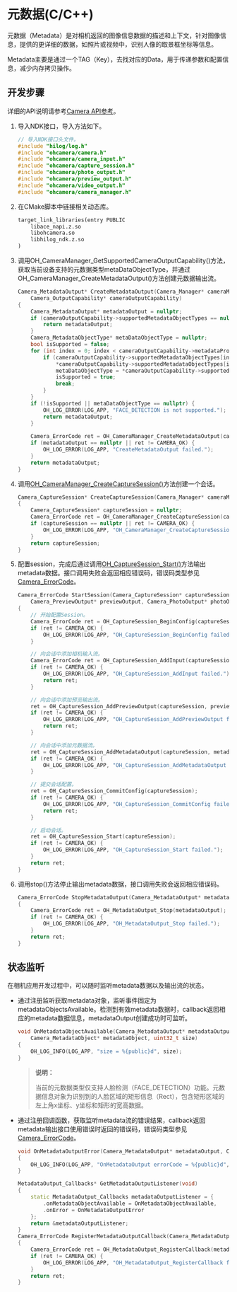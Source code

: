 # 元数据(C/C++)
<!--Kit: Camera Kit-->
<!--Subsystem: Multimedia-->
<!--Owner: @qano-->
<!--Designer: @leo_ysl-->
<!--Tester: @xchaosioda-->
<!--Adviser: @zengyawen-->

元数据（Metadata）是对相机返回的图像信息数据的描述和上下文，针对图像信息，提供的更详细的数据，如照片或视频中，识别人像的取景框坐标等信息。

Metadata主要是通过一个TAG（Key），去找对应的Data，用于传递参数和配置信息，减少内存拷贝操作。

## 开发步骤

详细的API说明请参考[Camera API参考](../../reference/apis-camera-kit/capi-oh-camera.md)。

1. 导入NDK接口，导入方法如下。

   ```c++
   // 导入NDK接口头文件。
   #include "hilog/log.h"
   #include "ohcamera/camera.h"
   #include "ohcamera/camera_input.h"
   #include "ohcamera/capture_session.h"
   #include "ohcamera/photo_output.h"
   #include "ohcamera/preview_output.h"
   #include "ohcamera/video_output.h"
   #include "ohcamera/camera_manager.h"
   ```

2. 在CMake脚本中链接相关动态库。

   ```txt
   target_link_libraries(entry PUBLIC
       libace_napi.z.so
       libohcamera.so
       libhilog_ndk.z.so
   )
   ```

3. 调用OH_CameraManager_GetSupportedCameraOutputCapability()方法，获取当前设备支持的元数据类型metaDataObjectType，并通过OH_CameraManager_CreateMetadataOutput()方法创建元数据输出流。
     
   ```c++
   Camera_MetadataOutput* CreateMetadataOutput(Camera_Manager* cameraManager,
       Camera_OutputCapability* cameraOutputCapability)
   {
       Camera_MetadataOutput* metadataOutput = nullptr;
       if (cameraOutputCapability->supportedMetadataObjectTypes == nullptr) {
           return metadataOutput;
       }
       Camera_MetadataObjectType* metaDataObjectType = nullptr;
       bool isSupported = false;
       for (int index = 0; index < cameraOutputCapability->metadataProfilesSize; index++) {
           if (cameraOutputCapability->supportedMetadataObjectTypes[index] != nullptr &&
               *cameraOutputCapability->supportedMetadataObjectTypes[index] == FACE_DETECTION) {
               metaDataObjectType = *cameraOutputCapability->supportedMetadataObjectTypes;
               isSupported = true;
               break;
           }
       }
       if (!isSupported || metaDataObjectType == nullptr) {
           OH_LOG_ERROR(LOG_APP, "FACE_DETECTION is not supported.");
           return metadataOutput;
       }
       
       Camera_ErrorCode ret = OH_CameraManager_CreateMetadataOutput(cameraManager, metaDataObjectType, &metadataOutput);
       if (metadataOutput == nullptr || ret != CAMERA_OK) {
           OH_LOG_ERROR(LOG_APP, "CreateMetadataOutput failed.");
       }
       return metadataOutput;
   }
   ```

4. 调用[OH_CameraManager_CreateCaptureSession()](../../reference/apis-camera-kit/capi-camera-manager-h.md#oh_cameramanager_createcapturesession)方法创建一个会话。

   ```c++
   Camera_CaptureSession* CreateCaptureSession(Camera_Manager* cameraManager)
   {
       Camera_CaptureSession* captureSession = nullptr;
       Camera_ErrorCode ret = OH_CameraManager_CreateCaptureSession(cameraManager, &captureSession);
       if (captureSession == nullptr || ret != CAMERA_OK) {
           OH_LOG_ERROR(LOG_APP, "OH_CameraManager_CreateCaptureSession failed.");
       }
       return captureSession;
   }
   ```

5. 配置session，完成后通过调用[OH_CaptureSession_Start()](../../reference/apis-camera-kit/capi-capture-session-h.md#oh_capturesession_start)方法输出metadata数据。接口调用失败会返回相应错误码，错误码类型参见[Camera_ErrorCode](../../reference/apis-camera-kit/capi-camera-h.md#camera_errorcode)。

    ```c++
    Camera_ErrorCode StartSession(Camera_CaptureSession* captureSession, Camera_Input* cameraInput,
        Camera_PreviewOutput* previewOutput, Camera_PhotoOutput* photoOutput, Camera_MetadataOutput* metadataOutput)
    {
        // 开始配置Session。
        Camera_ErrorCode ret = OH_CaptureSession_BeginConfig(captureSession);
        if (ret != CAMERA_OK) {
            OH_LOG_ERROR(LOG_APP, "OH_CaptureSession_BeginConfig failed.");
        }

        // 向会话中添加相机输入流。
        Camera_ErrorCode ret = OH_CaptureSession_AddInput(captureSession, cameraInput);
        if (ret != CAMERA_OK) {
            OH_LOG_ERROR(LOG_APP, "OH_CaptureSession_AddInput failed.");
            return ret;
        }

        // 向会话中添加预览输出流。
        ret = OH_CaptureSession_AddPreviewOutput(captureSession, previewOutput);
        if (ret != CAMERA_OK) {
            OH_LOG_ERROR(LOG_APP, "OH_CaptureSession_AddPreviewOutput failed.");
            return ret;
        }

        // 向会话中添加元数据流。
        ret = OH_CaptureSession_AddMetadataOutput(captureSession, metadataOutput);
        if (ret != CAMERA_OK) {
            OH_LOG_ERROR(LOG_APP, "OH_CaptureSession_AddMetadataOutput failed.");
        }        

        // 提交会话配置。
        ret = OH_CaptureSession_CommitConfig(captureSession);
        if (ret != CAMERA_OK) {
            OH_LOG_ERROR(LOG_APP, "OH_CaptureSession_CommitConfig failed.");
            return ret;
        }

        // 启动会话。
        ret = OH_CaptureSession_Start(captureSession);
        if (ret != CAMERA_OK) {
            OH_LOG_ERROR(LOG_APP, "OH_CaptureSession_Start failed.");
        }
        return ret;
    }
    ```

6. 调用stop()方法停止输出metadata数据，接口调用失败会返回相应错误码。
     
   ```c++
   Camera_ErrorCode StopMetadataOutput(Camera_MetadataOutput* metadataOutput)
   {
       Camera_ErrorCode ret = OH_MetadataOutput_Stop(metadataOutput);
       if (ret != CAMERA_OK) {
           OH_LOG_ERROR(LOG_APP, "OH_MetadataOutput_Stop failed.");
       }
       return ret;
   }
   ```

## 状态监听

在相机应用开发过程中，可以随时监听metadata数据以及输出流的状态。

- 通过注册监听获取metadata对象，监听事件固定为metadataObjectsAvailable。检测到有效metadata数据时，callback返回相应的metadata数据信息，metadataOutput创建成功时可监听。
  ```c++
  void OnMetadataObjectAvailable(Camera_MetadataOutput* metadataOutput,
      Camera_MetadataObject* metadataObject, uint32_t size)
  {
      OH_LOG_INFO(LOG_APP, "size = %{public}d", size);
  }
  ```

  > **说明：**
  >
  > 当前的元数据类型仅支持人脸检测（FACE_DETECTION）功能。元数据信息对象为识别到的人脸区域的矩形信息（Rect），包含矩形区域的左上角x坐标、y坐标和矩形的宽高数据。

- 通过注册回调函数，获取监听metadata流的错误结果，callback返回metadata输出接口使用错误时返回的错误码，错误码类型参见[Camera_ErrorCode](../../reference/apis-camera-kit/capi-camera-h.md#camera_errorcode)。

  ```c++
  void OnMetadataOutputError(Camera_MetadataOutput* metadataOutput, Camera_ErrorCode errorCode)
  {
      OH_LOG_INFO(LOG_APP, "OnMetadataOutput errorCode = %{public}d", errorCode);
  }
  ```

  ```c++
  MetadataOutput_Callbacks* GetMetadataOutputListener(void)
  {
      static MetadataOutput_Callbacks metadataOutputListener = {
          .onMetadataObjectAvailable = OnMetadataObjectAvailable,
          .onError = OnMetadataOutputError
      };
      return &metadataOutputListener;
  }
  Camera_ErrorCode RegisterMetadataOutputCallback(Camera_MetadataOutput* metadataOutput)
  {
      Camera_ErrorCode ret = OH_MetadataOutput_RegisterCallback(metadataOutput, GetMetadataOutputListener());
      if (ret != CAMERA_OK) {
          OH_LOG_ERROR(LOG_APP, "OH_MetadataOutput_RegisterCallback failed.");
      }
      return ret;
  }
  ```